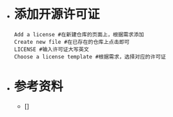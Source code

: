 - # 添加开源许可证  
  ```
  Add a license #在新建仓库的页面上，根据需求添加
  Create new file #在已存在的仓库上点击即可
  LICENSE #输入许可证大写英文
  Choose a license template #根据需求，选择对应的许可证
  ```
- # 参考资料
	- []
